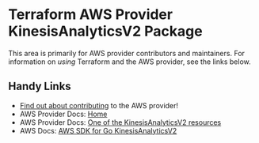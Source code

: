 # Terraform AWS Provider KinesisAnalyticsV2 Package

This area is primarily for AWS provider contributors and maintainers. For information on _using_ Terraform and the AWS provider, see the links below.


## Handy Links
* [Find out about contributing](../../../docs/contributing) to the AWS provider!
* AWS Provider Docs: [Home](https://registry.terraform.io/providers/hashicorp/aws/latest/docs)
* AWS Provider Docs: [One of the KinesisAnalyticsV2 resources](https://registry.terraform.io/providers/hashicorp/aws/latest/docs/resources/kinesisanalyticsv2_application_snapshot)
* AWS Docs: [AWS SDK for Go KinesisAnalyticsV2](https://docs.aws.amazon.com/sdk-for-go/api/service/kinesisanalyticsv2/)

